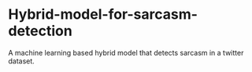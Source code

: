 # Hybrid-model-for-sarcasm-detection
A machine learning based hybrid model that detects sarcasm in a twitter dataset.
